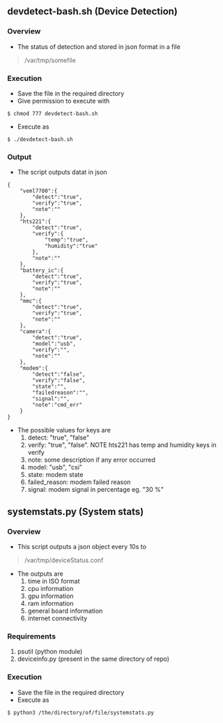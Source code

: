 ## devdetect-bash.sh (Device Detection)

### Overview
* The status of detection and stored in json format in a file
> /var/tmp/somefile
  
### Execution
* Save the file in the required directory
* Give permission to execute with 
```
$ chmod 777 devdetect-bash.sh
```
* Execute as
```
$ ./devdetect-bash.sh
```

### Output
* The script outputs datat in json
```
{
    "veml7700":{
        "detect":"true",
        "verify":"true",
        "note":""
    },
    "hts221":{
        "detect":"true",
        "verify":{
            "temp":"true",
            "humidity":"true"
        },
        "note":""
    },
    "battery_ic":{
        "detect":"true",
        "verify":"true",
        "note":""
    },
    "mmc":{
        "detect":"true",
        "verify":"true",
        "note":""
    },
    "camera":{
        "detect":"true",
        "model":"usb",
        "verify":"",
        "note":""
    },
    "modem":{
        "detect":"false",
        "verify":"false",
        "state":"",
        "failedreason":"",
        "signal":"",
        "note":"cmd_err"
    }
}
```
* The possible values for keys are
  1. detect: "true", "false"
  2. verify: "true", "false". NOTE hts221 has temp and humidity keys in verify
  3. note: some description if any error occurred
  4. model: "usb", "csi"
  5. state: modem state
  6. failed_reason: modem failed reason
  7. signal: modem signal in percentage eg. "30 %"

## systemstats.py (System stats)

### Overview
* This script outputs a json object every 10s to 
> /var/tmp/deviceStatus.conf
* The outputs are
  1. time in ISO format
  2. cpu information
  3. gpu information
  4. ram information
  5. general board information
  6. internet connectivity
  
### Requirements
  1. psutil (python module)
  2. deviceinfo.py (present in the same directory of repo)
  
### Execution
* Save the file in the required directory
* Execute as
```
$ python3 /the/directory/of/file/systemstats.py
```
